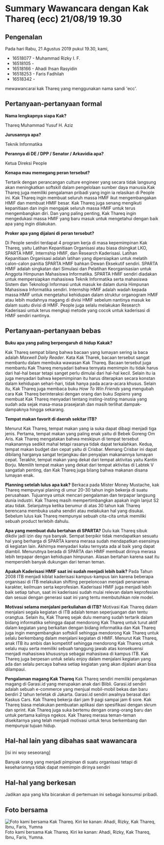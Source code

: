 # Summary Wawancara dengan Kak Thareq (ecc) 21/08/19 19.30

## Pengenalan

Pada hari Rabu, 21 Agustus 2019 pukul 19.30, kami,
- 16518077 - Muhammad Rizky I. F.
- 16518105 -
- 16518166 - Ahadi Ihsan Rasyidin
- 16518253 - Faris Fadhilah
- 16518342 -

mewawancarai kak Thareq yang menggunakan nama sandi 'ecc'.


## Pertanyaan-pertanyaan formal

**Nama lengkapnya siapa Kak?**

Thareq Muhammad Yusuf H. Aziz

**Jurusannya apa?**

Teknik Informatika

**Perannya di DE / DPP / Senator / Arkavidia apa?**

Ketua Direksi People

**Kenapa mau memegang peran tersebut?**

Tertarik dengan perancangan culture engineer yang secara tidak langsung akan meningkatkan softskill dalam pengelolaan sumber daya manusia.Kak Thareq juga memiliki pengalaman pribadi yang ingin ia relasikan di People ini. Kak Thareq ingin membuat seluruh massa HMIF ikut mengembangakan HMIF dan membuat HMIF besar. Kak Thareq juga senang mengikuti kepanitiaan dan ingin mengajak seluruh massa HMIF untuk terus mengembangkan diri. Dan yang paling penting, Kak Thareq ingin mengedukasi massa HMIF yang baru masuk untuk mengetahui dengan baik apa yang ingin dilakukan.

**Proker apa yang dijalani di peran tersebut?**

Di People sendiri terdapat 4 program kerja di masa kepemimpinan Kak Thareq, yaitu Latihan Kepanitiaan Organisasi atau biasa disingkat LKO, SPARTA HMIF, Internship HMIF, dan Research Kaderisasi. Latihan Kepanitiaan Organisasi adalah latihan yang dipersiapkan untuk melatih calon-calon panitia SPARTA HMIF bahkan Dewan Eksekutif sendiri. SPARTA HMIF adalah singkatan dari Simulasi dan Pelatihan Keorganisasian untuk Anggota Himpunan Mahasiswa Informatika. SPARTA HMIF sendiri diadakan untuk mempersiapkan mahasiswa Teknik Informatika serta mahasiswa Sistem dan Teknologi Informasi untuk masuk ke dalam dunia Himpunan Mahasiswa Informatika sendiri. Internship HMIF adalah wadah kepada massa HMIF untuk mengetahui kehidupan dalam struktur organogram HMIF atau lebih mudahnya magang di divisi HMIF sebelum nantinya masuk ke dalam suatu divisi di HMIF. People juga selalu melakukan Research Kaderisasi untuk terus mengkaji metode yang cocok untuk kaderisasi di HMIF sendiri nantinya. 


## Pertanyaan-pertanyaan bebas

**Buku apa yang paling berpengaruh di hidup Kakak?**

Kak Thareq sempat bilang bahwa bacaan yang lumayan sering ia baca adalah *Maxwell Daily Reader*. Kata Kak Tharek, bacaan tersebut sangat membantu dalam membuka wawasan Kak Thareq. Bacaan tersebut juga membantu Kak Thareq menyadari bahwa ternyata memimpin itu tidak harus dari hal-hal besar tetapi sanget perlu dimulai dari hal-hal kecil. Selain itu ia juga menyadari bahwa kepemimpinan itu harus diterapkan secara konstan dalam kehidupan sehari-hari, tidak hanya pada acara-acara khusus. Selain itu, Kak Thareq juga membaca buku *How To Win Friends* yang mengubah cara Kak Thareq berinteraksi dengan orang dan buku *Sapiens* yang membuat Kak Thareq menyadari tentang insting-insting manusia yang sudah ada sejak masa-masa prasejarah dan masih terlihat dampak-dampaknya hingga sekarang.

**Tempat makan favorit di daerah sekitar ITB?**

Menurut Kak Thareq, tempat makan yang ia suka dapat dibagi menjadi tiga jenis. Pertama, tempat makan yang paling enak yaitu di Bebek Goreng Om Aris. Kak Thareq mengatakan bahwa meskipun di tempat tersebut makanannya sedikit mahal tetapi rasanya tidak dapat terkalahkan. Kedua, tempat makan budget dan cepat yaitu di Crisbar. Memang Crisbar ini dapat dibilang harganya sangat terjangkau dan penyajian makanannya lumayan cepat. Terakhir, tempat makan yang dekat dari tempat aktivitas yaitu Kantin Borju. Memilih tempat makan yang dekat dari tempat aktivitas di Labtek V sangatlah penting, dan Kak Thareq juga bilang bahwa makanan disana lumayan enak.

**Planning setelah lulus apa kak?**
Berkaca pada Mister Money Mustache, kak Thareq mempunyai planing di umur 20-30 tahun ingin bekerja di suatu perusahaan. Tujuannya untuk mencari pengalaman dan terpapar langsung dunia industri. Kak Thareq masih mempertimbangkan apakah ingin lanjut S2 atau tidak.
Selanjutnya ketika berumur di atas 30 tahun kak Thareq berencana membuka usaha sendiri atau melakukan hal yang disukai. Sebelum lulus kak Thareq mempunyai sebuah cita-cita untuk memiliki sebuah product terlebih dahulu.

**Apa yang membuat dulu bertahan di SPARTA?**
Dulu kak Thareq sibuk dikdiv jadi izin day nya banyak. Sempat berpikir tidak mendapatkan sesuatu hal yang berharga di SPARTA karena merasa sudah mendapatkan esensinya di kegiatan lain. Akhirnya menyadari kalau ternyata ada al baik yang dapat diambil. Menurutnya berada di SPARTA dan HMIF membuat dirinya merasa lebih terpapar dengan kehidupan himpunan. Alasan bertahan karena saat itu memperoleh banyak dukungan dari teman teman.

**Apakah Kaderisasi HMIF saat ini sudah menjadi lebih baik?**
Pada Tahun 2008 ITB menjadi kiblat kaderisasi kampus-kampus lain karena beberapa organisasi di ITB melakukan shifting perpeloncoan menjadi penanaman karakter, keilmuan serta keprofesian. Kaderisasi HMIF juga menjadi lebih baik setiap tahun, saat ini kaderisasi sudah mulai relevan dalam keprofesian dan sesuai dengan generasi saat ini yang tentu membutuhkan role model.

**Motivasi selama menjalani perkuliahan di ITB?**
Motivasi Kak Thareq dalam menjalani segala kegiatan di ITB adalah teman seperjuangan dan tentu orangtua. Selain itu, Kak Thareq sejak dulu memang sudah tertarik dalam bidang informatika sehingga dapat mendorong Kak Thareq untuk turut aktif dalam kegiatan yang berkaitan dengan bidang informatika dan Kak Thareq juga ingin mengembangkan softskill sehingga mendorong Kak Thareq untuk selalu berkembang dalam menjalani kegiatan di HMIF. Menurut Kak Thareq, anak ITB itu ambis dan kompetitif sehingga mendorong Kak Thareq untuk selalu maju serta memiliki sebuah tanggung jawab atas konsekuensi menjadi mahasiswa khususnya sebagai mahasiswa di kampus ITB. Kak Thareq juga berpesan untuk selalu enjoy dalam menjalani kegiatan yang ada dan selalu percaya bahwa setiap kegiatan yang akan dijalani akan bisa dilampaui.

**Pengalaman magang Kak Thareq**
Kak Thareq sendiri memiliki pengalaman magang di Garasi.id yang merupakan anak dari Blibli. Garasi.id sendiri adalah sebuah e-commerce yang menjual mobil-mobil bekas dan baru berdiri 2 tahun terletak di Jakarta. Garasi.id sendiri awalnya berasal dari Kaskus Cars. Kak Thareq bekerja dari jam 9 pagi sampai jam 6 sore. Kak Thareq biasa melakukan pembuatan aplikasi dan spesifikasi dengan skrum dan sprint. Kak Thareq juga suka bertemu dengan orang-orang baru dan untuk pertama kalinya ngekos. Kak Thareq merasa teman-teman disekitarnya yang telah menjadi motivasi untuk terus berkembang dan mempunyai tujuan hidup. 

## Hal-hal lain yang dibahas saat wawancara

[isi ini woy seseorang]


Banyak orang yang menjadi pimpinan di suatu organisasi tetapi di kesehariannya tidak dapat memimpin dirinya sendiri

## Hal-hal yang berkesan

Jadikan apa yang kita bicarakan di pertemuan ini sebagai konsumsi pribadi.

## Foto bersama
![Foto kami bersama Kak Thareq. Kiri ke kanan: Ahadi, Rizky, Kak Thareq, Ibnu, Faris, Yumna](https://github.com/ozer0532/TugasWawancaraDaemon/raw/master/13516004/16518077-16518105-16518166-16518253-16518342.jpg)
Foto kami bersama Kak Thareq. Kiri ke kanan: Ahadi, Rizky, Kak Thareq, Ibnu, Faris, Yumna.
